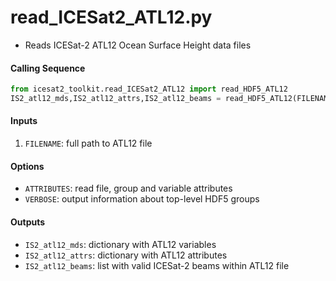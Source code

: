 read_ICESat2_ATL12.py
=====================

 - Reads ICESat-2 ATL12 Ocean Surface Height data files  

#### Calling Sequence
```python
from icesat2_toolkit.read_ICESat2_ATL12 import read_HDF5_ATL12
IS2_atl12_mds,IS2_atl12_attrs,IS2_atl12_beams = read_HDF5_ATL12(FILENAME)
```

#### Inputs
 1. `FILENAME`: full path to ATL12 file

#### Options
 - `ATTRIBUTES`: read file, group and variable attributes
 - `VERBOSE`: output information about top-level HDF5 groups

#### Outputs
 - `IS2_atl12_mds`: dictionary with ATL12 variables
 - `IS2_atl12_attrs`: dictionary with ATL12 attributes
 - `IS2_atl12_beams`: list with valid ICESat-2 beams within ATL12 file
